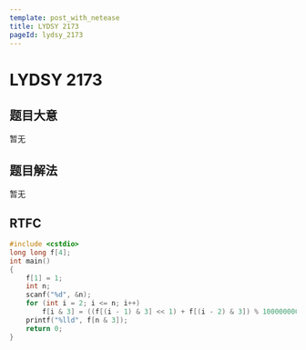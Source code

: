 ```yaml
---
template: post_with_netease
title: LYDSY 2173
pageId: lydsy_2173
---
```


# LYDSY 2173
<span id="poem"></span><script>$(function(){$.ajax('/api/poem?rnd='+Date.now()+Math.random()).done(function(data){$('#poem').text(data);});});</script>
## 题目大意
暂无

## 题目解法
暂无

## RTFC

```cpp
#include <cstdio>
long long f[4];
int main()
{
    f[1] = 1;
    int n;
    scanf("%d", &n);
    for (int i = 2; i <= n; i++)
        f[i & 3] = ((f[(i - 1) & 3] << 1) + f[(i - 2) & 3]) % 1000000007;
    printf("%lld", f[n & 3]);
    return 0;
}
```
<div id="__comment"></div>
